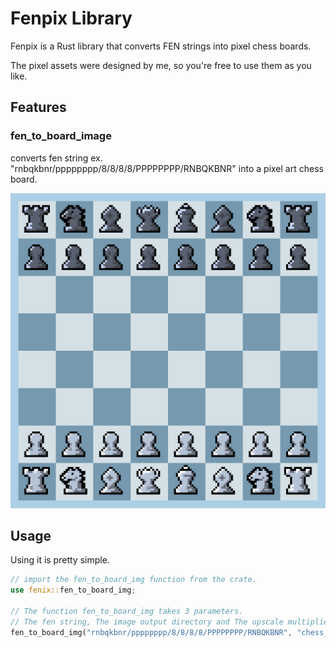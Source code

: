 # Fenpix Library

Fenpix is a Rust library that converts FEN strings into pixel chess boards.

The pixel assets were designed by me, so you're free to use them as you like.

## Features

### fen_to_board_image

converts fen string ex. "rnbqkbnr/pppppppp/8/8/8/8/PPPPPPPP/RNBQKBNR" into a pixel art chess board.

![Pixel Board](https://github.com/Smallsan/fenpix/raw/master/chess_board.png)

## Usage

Using it is pretty simple.

```rust
// import the fen_to_board_img function from the crate.
use fenix::fen_to_board_img;

// The function fen_to_board_img takes 3 parameters.
// The fen string, The image output directory and The upscale multiplier.
fen_to_board_img("rnbqkbnr/pppppppp/8/8/8/8/PPPPPPPP/RNBQKBNR", "chess_board.png", 1);

```
